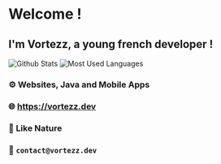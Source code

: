 # Welcome !

## I'm **Vortezz**, a young french developer !

![Github Stats](https://github-readme-stats.vercel.app/api?username=Vortezz&show_icons=true&theme=dark&hide_border=true)
![Most Used Languages](https://github-readme-stats.vercel.app/api/top-langs/?username=Vortezz&theme=dark&hide_border=true)

### ⚙️ Websites, Java and Mobile Apps

### 🌐 https://vortezz.dev

### 🌳 Like Nature

### 📨 `contact@vortezz.dev`
